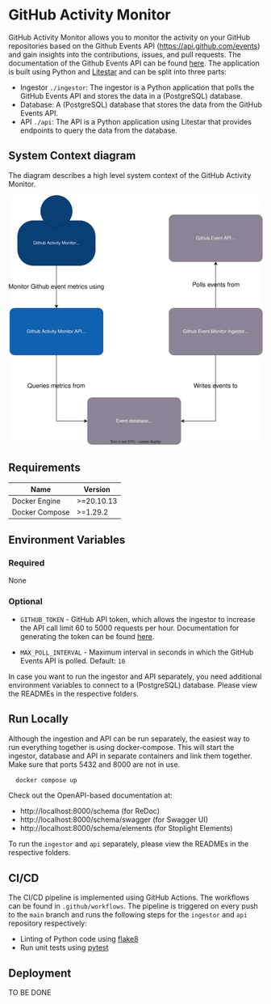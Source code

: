 # GitHub Activity Monitor

GitHub Activity Monitor allows you to monitor the activity on your GitHub repositories based on the Github Events API (https://api.github.com/events) and gain insights into the contributions, issues, and pull requests. The documentation of the Github Events API can be found [here](https://docs.github.com/en/rest/activity/events). The application is built using Python and [Litestar](https://litestar.dev/) and can be split into three parts:
- Ingestor `./ingestor`: The ingestor is a Python application that polls the GitHub Events API and stores the data in a (PostgreSQL) database.
- Database: A (PostgreSQL) database that stores the data from the GitHub Events API.
- API `./api`: The API is a Python application using Litestar that provides endpoints to query the data from the database.


## System Context diagram

The diagram describes a high level system context of the GitHub Activity Monitor.

![C1](drawio/github-activity-monitor.drawio.svg)

## Requirements
| Name | Version |
|-|-|
| Docker Engine | >=20.10.13 |
| Docker Compose | >=1.29.2 |


## Environment Variables

### Required
None

### Optional

- `GITHUB_TOKEN` - GitHub API token, which allows the ingestor to increase the API call limit 60 to 5000 requests per hour. Documentation for generating the token can be found [here](https://docs.github.com/en/authentication/keeping-your-account-and-data-secure/managing-your-personal-access-tokens).

- `MAX_POLL_INTERVAL` - Maximum interval in seconds in which the GitHub Events API is polled. Default: `10`


In case you want to run the ingestor and API separately, you need additional environment variables to connect to a (PostgreSQL) database. Please view the READMEs in the respective folders.


## Run Locally

Although the ingestion and API can be run separately, the easiest way to run everything together is using docker-compose. This will start the ingestor, database and API in separate containers and link them together. Make sure that ports 5432 and 8000 are not in use.

```bash
  docker compose up
```

Check out the OpenAPI-based documentation at:
- http://localhost:8000/schema (for ReDoc)
- http://localhost:8000/schema/swagger (for Swagger UI)
- http://localhost:8000/schema/elements (for Stoplight Elements)

To run the `ingestor` and `api` separately, please view the READMEs in the respective folders.

## CI/CD

The CI/CD pipeline is implemented using GitHub Actions. The workflows can be found in `.github/workflows`. The pipeline is triggered on every push to the `main` branch and runs the following steps for the `ingestor` and `api` repository respectively:
- Linting of Python code using [flake8](https://flake8.pycqa.org/en/latest/)
- Run unit tests using [pytest](https://docs.pytest.org/en/6.2.x/)

## Deployment
TO BE DONE
